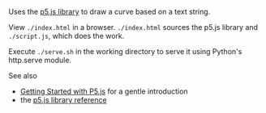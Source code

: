 Uses the [p5.js library] to draw a curve based on a text string.

View `./index.html` in a browser. `./index.html` sources the
p5.js library and `./script.js`, which does the work.

Execute `./serve.sh` in the working directory to serve it using
Python's http.serve module.

See also
- [Getting Started with P5.js] for a gentle introduction
- the [p5.js library reference]

[p5.js library]: https://p5js.org
[p5.js library reference]: https://p5js.org/reference/
[Getting Started with P5.js]: http://people.uncw.edu/tompkinsj/112/JavaScript/GettingStartedwithP5js.pdf
